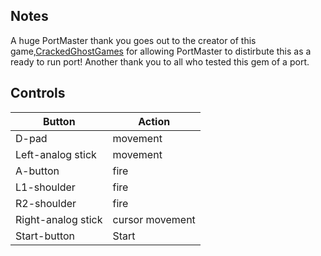 ## Notes

A huge PortMaster thank you goes out to the creator of this game,[CrackedGhostGames](https://crackedghostgames.itch.io) for allowing PortMaster to distirbute this as a ready to run port!
Another thank you to all who tested this gem of a port. 

## Controls

| Button | Action |
|--|--| 
|D-pad|movement|
|Left-analog stick|movement|
|A-button|fire|
|L1-shoulder|fire|
|R2-shoulder|fire|
|Right-analog stick|cursor movement|
|Start-button|Start|


